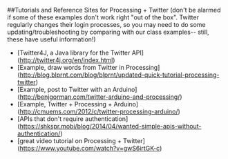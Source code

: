 ##Tutorials and Reference Sites for Processing + Twitter
(don't be alarmed if some of these examples don't work right "out of the box". Twitter regularly changes their login processes, so you may need to do some updating/troubleshooting by comparing with our class examples-- still, these have useful information!)
* [Twitter4J, a Java library for the Twitter API] (http://twitter4j.org/en/index.html)
* [Example, draw words from Twitter in Processing] (http://blog.blprnt.com/blog/blprnt/updated-quick-tutorial-processing-twitter)
* [Example, post to Twitter with an Arduino] (http://benjgorman.com/twitter-arduino-and-processing/)
* [Example, Twitter + Processing + Arduino] (http://cmuems.com/2012/c/twitter-processing-arduino/)
* [APIs that don't require authentication] (https://shkspr.mobi/blog/2014/04/wanted-simple-apis-without-authentication/)
* [great video tutorial on Processing + Twitter] (https://www.youtube.com/watch?v=gwS6irtGK-c)
